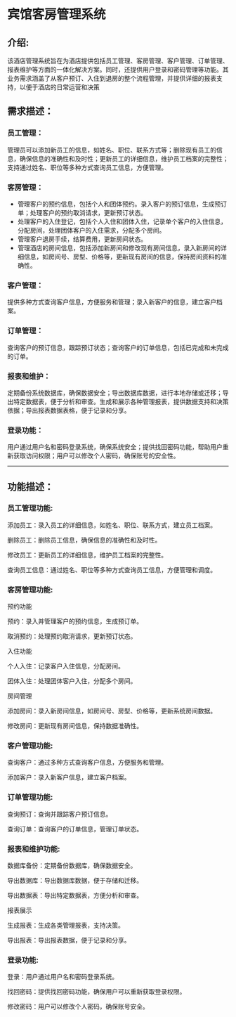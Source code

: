 # **宾馆客房管理系统**

## 介绍:

​	该酒店管理系统旨在为酒店提供包括员工管理、客房管理、客户管理、订单管理、报表维护等方面的一体化解决方案。同时，还提供用户登录和密码管理等功能。其业务需求涵盖了从客户预订、入住到退房的整个流程管理，并提供详细的报表支持，以便于酒店的日常运营和决策

## **需求描述：**

### 员工管理：

​	管理员可以添加新员工的信息，如姓名、职位、联系方式等；删除现有员工的信息，确保信息的准确性和及时性；更新员工的详细信息，维护员工档案的完整性；支持通过姓名、职位等多种方式查询员工信息，方便管理。

### 客房管理：

- 管理客户的预约信息，包括个人和团体预约。录入客户的预订信息，生成预订单；处理客户的预约取消请求，更新预订状态。
- 处理客户的入住登记，包括个人入住和团体入住，记录单个客户的入住信息，分配房间，处理团体客户的入住需求，分配多个房间。
- 管理客户退房手续，结算费用，更新房间状态。
- 管理酒店的房间信息，包括添加新房间和修改现有房间信息，录入新房间的详细信息，如房间号、房型、价格等，更新现有房间的信息，保持房间资料的准确性。

### 客户管理：

​	提供多种方式查询客户信息，方便服务和管理；录入新客户的信息，建立客户档案。

### 订单管理：

​	查询客户的预订信息，跟踪预订状态；查询客户的订单信息，包括已完成和未完成的订单。

### 报表和维护：

​	定期备份系统数据库，确保数据安全；导出数据库数据，进行本地存储或迁移；导出特定数据表，便于分析和审查。生成和展示各种管理报表，提供数据支持和决策依据；导出报表数据表格，便于记录和分享。

### 登录功能：

​	用户通过用户名和密码登录系统，确保系统安全；提供找回密码功能，帮助用户重新获取访问权限；用户可以修改个人密码，确保账号的安全性。

------



## **功能描述：**

###  **员工管理功能:**

 添加员工：录入员工的详细信息，如姓名、职位、联系方式，建立员工档案。

 删除员工：删除员工信息，确保信息的准确性和及时性。

 修改员工：更新员工的详细信息，维护员工档案的完整性。

 查询员工信息：通过姓名、职位等多种方式查询员工信息，方便管理和调度。

###  **客房管理功能:**

  预约功能

  预约：录入并管理客户的预约信息，生成预订单。

  取消预约：处理预约取消请求，更新预订状态。

  入住功能

  个人入住：记录客户入住信息，分配房间。

  团体入住：处理团体客户入住，分配多个房间。

  房间管理

  添加房间：录入新房间信息，如房间号、房型、价格等，更新系统房间数据。

  修改房间：更新现有房间信息，保持数据准确性。

###  **客户管理功能:**

 查询客户：通过多种方式查询客户信息，方便服务和管理。

 添加客户：录入新客户信息，建立客户档案。

###  **订单管理功能:**

 查询预订：查询并跟踪客户预订信息。

 查询订单：查询客户的订单信息，管理订单状态。

###  **报表和维护功能:**

  数据库备份：定期备份数据库，确保数据安全。

  导出数据库：导出数据库数据，便于存储和迁移。

  导出数据表：导出特定数据表，方便分析和审查。

  报表展示

  生成报表：生成各类管理报表，支持决策。

  导出报表：导出报表数据，便于记录和分享。

###  **登录功能:**

 登录：用户通过用户名和密码登录系统。

 找回密码：提供找回密码功能，确保用户可以重新获取登录权限。

 修改密码：用户可以修改个人密码，确保账号安全。
